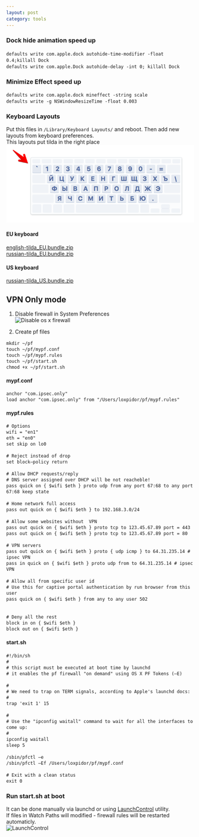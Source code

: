```yaml
---
layout: post
category: tools
---
```


### Dock hide animation speed up
`defaults write com.apple.dock autohide-time-modifier -float 0.4;killall Dock`  
`defaults write com.apple.Dock autohide-delay -int 0; killall Dock`  

### Minimize Effect speed up

`defaults write com.apple.dock mineffect -string scale`  
`defaults write -g NSWindowResizeTime -float 0.003`  

### Keyboard Layouts
Put this files in `/Library/Keyboard Layouts/` and reboot. Then add new layouts from keyboard preferences.  
This layouts put tilda in the right place  
![os x tilda layout](/img/tilda-layout.png)

#### EU keyboard
[english-tilda_EU.bundle.zip](/files/english-tilda_EU.bundle.zip)  
[russian-tilda_EU.bundle.zip](/files/russian-tilda_EU.bundle.zip)  
#### US keyboard
[russian-tilda_US.bundle.zip](/files/russian-tilda_US.bundle.zip)  

## VPN Only mode

1. Disable firewall in System Preferences  
![Disable os x firewall](https://v1.std3.ru/b7/81/1447775229-b781566be7062484f5c5cef4f3e7ebbb.png)  

2. Create pf files

<pre><code>mkdir ~/pf
touch ~/pf/mypf.conf
touch ~/pf/mypf.rules
touch ~/pf/start.sh
chmod +x ~/pf/start.sh</code></pre>  


#### mypf.conf
<pre><code>anchor "com.ipsec.only"
load anchor "com.ipsec.only" from "/Users/loxpidor/pf/mypf.rules"</code></pre>


#### mypf.rules
<pre><code># Options
wifi = "en1"
eth = "en0"
set skip on lo0

# Reject instead of drop
set block–policy return

# Allow DHCP requests/reply
# DNS server assigned over DHCP will be not reacheble!
pass quick on { $wifi $eth } proto udp from any port 67:68 to any port 67:68 keep state

# Home network full access
pass out quick on { $wifi $eth } to 192.168.3.0/24

# Allow some websites without  VPN
pass out quick on { $wifi $eth } proto tcp to 123.45.67.89 port = 443
pass out quick on { $wifi $eth } proto tcp to 123.45.67.89 port = 80  

# VPN servers
pass out quick on { $wifi $eth } proto { udp icmp } to 64.31.235.14 # ipsec VPN
pass in quick on { $wifi $eth } proto udp from to 64.31.235.14 # ipsec VPN

# Allow all from specific user id
# Use this for captive portal authentication by run browser from this user
pass quick on { $wifi $eth } from any to any user 502


# Deny all the rest
block in on { $wifi $eth }
block out on { $wifi $eth }</code></pre>


#### start.sh
<pre><code>#!/bin/sh
#
# this script must be executed at boot time by launchd
# it enables the pf firewall "on demand" using OS X PF Tokens (–E)

#
# We need to trap on TERM signals, according to Apple's launchd docs:
#
trap 'exit 1' 15

#
# Use the "ipconfig waitall" command to wait for all the interfaces to come up:
#
ipconfig waitall
sleep 5

/sbin/pfctl –e
/sbin/pfctl –Ef /Users/loxpidor/pf/mypf.conf

# Exit with a clean status
exit 0</code></pre>


### Run start.sh at boot
It can be done manually via launchd or using [LaunchControl](http://www.soma-zone.com/LaunchControl/) utility.  
If files in Watch Paths will modified - firewall rules will be restarted automaticly.  
![LaunchControl](https://v1.std3.ru/66/c8/1447776313-66c89247a7fb539a3e0d688b5b9a2e0d.png)



